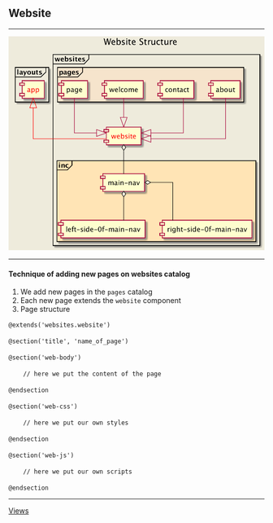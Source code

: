 Website
-
***
![](../../../images/views/websites/viewsWebsiteStructureComponent.png)
***

#### Technique of adding new pages on websites catalog 

1. We add new pages in the `pages` catalog
2. Each new page extends the `website` component
3. Page structure

````
@extends('websites.website')

@section('title', 'name_of_page')

@section('web-body')

    // here we put the content of the page

@endsection

@section('web-css')

    // here we put our own styles

@endsection

@section('web-js')

    // here we put our own scripts

@endsection
````

***
[Views](../views.md)
